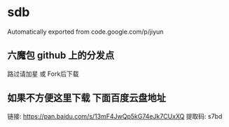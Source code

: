 # sdb
Automatically exported from code.google.com/p/jiyun

## 六魔包 github 上的分发点
路过请加星 或 Fork后下载

如果不方便这里下载 下面百度云盘地址
---
链接: https://pan.baidu.com/s/13mF4JwQp5kG74eJk7CUxXQ 提取码: s7bd 
